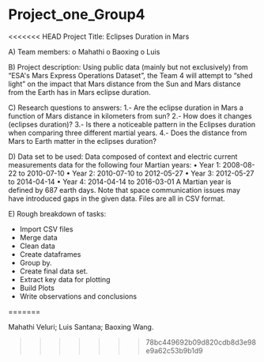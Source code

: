 # Project_one_Group4

<<<<<<< HEAD
Project Title: Eclipses Duration in Mars

A)	Team members: 
o	Mahathi
o	Baoxing
o	Luis


B)	Project description:
Using public data (mainly but not exclusively) from “ESA's Mars Express Operations Dataset”, the Team 4 will attempt to “shed light” on the impact that Mars distance from the Sun and Mars distance from the Earth has in Mars eclipse duration.

C)	Research questions to answers:
1.- Are the eclipse duration in Mars a function of Mars distance in kilometers from sun?
2.- How does it changes (eclipses duration)?
3.- Is there a noticeable pattern in the Eclipses duration when comparing three different martial years.
4.- Does the distance from Mars to Earth matter in the eclipses duration?

D)	Data set to be used:
Data composed of context and electric current measurements data for the following four Martian years:
•	Year 1: 2008-08-22 to 2010-07-10
•	Year 2: 2010-07-10 to 2012-05-27
•	Year 3: 2012-05-27 to 2014-04-14
•	Year 4: 2014-04-14 to 2016-03-01
A Martian year is defined by 687 earth days. 
Note that space communication issues may have introduced gaps in the given data.
Files are all in CSV format.

E)	Rough breakdown of tasks:
-	Import CSV files
-	Merge data
-	Clean data
-	Create dataframes
-	Group by.
-	Create final data set.
-	Extract key data for plotting
-	Build Plots
-	Write observations and conclusions


=======


Mahathi Veluri;
Luis Santana;
Baoxing Wang.
>>>>>>> 78bc449692b09d820cdb8d3e98e9a62c53b9b1d9


